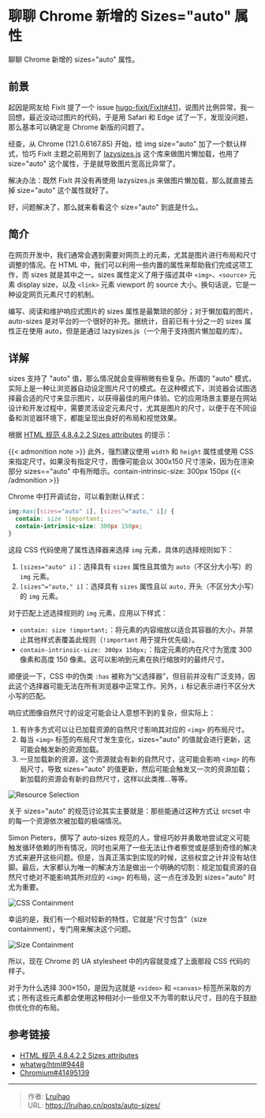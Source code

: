 # 聊聊 Chrome 新增的 Sizes="auto" 属性


聊聊 Chrome 新增的 sizes="auto" 属性。

<!--more-->

## 前景

起因是网友给 FixIt 提了一个 issue [hugo-fixit/FixIt#411](https://github.com/hugo-fixit/FixIt/issues/411)，说图片比例异常，我一回想，最近没动过图片的代码，于是用 Safari 和 Edge 试了一下，发现没问题，那么基本可以确定是 Chrome 新版的问题了。

经查，从 Chrome (121.0.6167.85) 开始，给 img size="auto" 加了一个默认样式，恰巧 FixIt 主题之前用到了 [lazysizes.js](https://github.com/aFarkas/lazysizes) 这个库来做图片懒加载，也用了 size="auto" 这个属性，于是就导致图片宽高比异常了。

解决办法：既然 FixIt 并没有再使用 lazysizes.js 来做图片懒加载，那么就直接去掉 size="auto" 这个属性就好了。

好，问题解决了，那么就来看看这个 size="auto" 到底是什么。

## 简介

在网页开发中，我们通常会遇到需要对网页上的元素，尤其是图片进行布局和尺寸调整的情况。在 HTML 中，我们可以利用一些内置的属性来帮助我们完成这项工作，而 sizes 就是其中之一。sizes 属性定义了用于描述其中 `<img>`、`<source>` 元素 display size，以及 `<link>` 元素 viewport 的 source 大小。换句话说，它是一种设定网页元素尺寸的机制。

编写、阅读和维护响应式图片的 sizes 属性是最繁琐的部分；对于懒加载的图片，auto-sizes 是对平台的一个很好的补充。据统计，目前已有十分之一的 sizes 属性正在使用 auto，但是是通过 lazysizes.js（一个用于支持图片懒加载的库）。

## 详解

sizes 支持了 "auto" 值，那么情况就会变得稍微有些复杂。所谓的 "auto" 模式，实际上是一种让浏览器自动设定图片尺寸的模式。在这种模式下，浏览器会试图选择最合适的尺寸来显示图片，以获得最佳的用户体验。它的应用场景主要是在网站设计和开发过程中，需要灵活设定元素尺寸，尤其是图片的尺寸，以便于在不同设备和浏览器环境下，都能呈现出良好的布局和视觉效果。

根据 [HTML 规范 4.8.4.2.2 Sizes attributes](https://html.spec.whatwg.org/#sizes-attributes) 的提示：

{{< admonition note >}}
此外，强烈建议使用 `width` 和 `height` 属性或使用 CSS 来指定尺寸。如果没有指定尺寸，图像可能会以 300x150 尺寸渲染，因为在渲染部分 sizes=="auto" 中有所暗示。contain-intrinsic-size: 300px 150px
{{< /admonition >}}

Chrome 中打开调试台，可以看到默认样式：

```css
img:has([sizes="auto" i], [sizes^="auto," i]) {
  contain: size !important;
  contain-intrinsic-size: 300px 150px;
}
```

这段 CSS 代码使用了属性选择器来选择 `img` 元素，具体的选择规则如下：

1. `[sizes="auto" i]`：选择具有 `sizes` 属性且其值为 `auto`（不区分大小写）的 `img` 元素。
2. `[sizes^="auto," i]`：选择具有 `sizes` 属性且以 `auto,` 开头（不区分大小写）的 `img` 元素。

对于匹配上述选择规则的 `img` 元素，应用以下样式：

- `contain: size !important;`：将元素的内容缩放以适合其容器的大小，并禁止其他样式表覆盖此规则（`!important` 用于提升优先级）。
- `contain-intrinsic-size: 300px 150px;`：指定元素的内在尺寸为宽度 300 像素和高度 150 像素。这可以影响到元素在执行缩放时的最终尺寸。

顺便说一下，CSS 中的伪类 `:has` 被称为“父选择器”，但目前并没有广泛支持，因此这个选择器可能无法在所有浏览器中正常工作。另外，`i` 标记表示进行不区分大小写的匹配。

响应式图像自然尺寸的设定可能会让人意想不到的复杂，但实际上：

1. 有许多方式可以让已加载资源的自然尺寸影响其对应的 `<img>` 的布局尺寸。
2. 每当 `<img>` 标签的布局尺寸发生变化，sizes="auto" 的值就会进行更新，这可能会触发新的资源加载。
3. 一旦加载新的资源，这个资源就会有新的自然尺寸，这可能会影响 `<img>` 的布局尺寸，导致 sizes="auto" 的值更新，然后可能会触发又一次的资源加载；新加载的资源会有新的自然尺寸，这样以此类推...等等。

![Resource Selection](images/resource-selection.png)

关于 sizes="auto" 的规范讨论其实主要就是：那些能通过这种方式让 srcset 中的每一个资源依次被加载的极端情况。

Simon Pieters，撰写了 auto-sizes 规范的人，曾经巧妙并勇敢地尝试定义可能触发循环依赖的所有情况，同时也采用了一些无法让作者察觉或是感到奇怪的解决方式来避开这些问题。但是，当真正落实到实现的时候，这些权宜之计并没有站住脚。最后，大家都认为唯一的解决方法是做出一个明确的切割：规定加载资源的自然尺寸绝对不能影响其所对应的 `<img>` 的布局，这一点在涉及到 sizes="auto" 时尤为重要。

![CSS Containment](images/css-containment.png)

幸运的是，我们有一个相对较新的特性，它就是“尺寸包含”（size containment），专门用来解决这个问题。

![Size Containment](images/size-containment.png)

所以，现在 Chrome 的 UA stylesheet 中的内容就变成了上面那段 CSS 代码的样子。

对于为什么选择 300×150，是因为这就是 `<video>` 和 `<canvas>` 标签所采取的方式；所有这些元素都会使用这种相对小一些但又不为零的默认尺寸，目的在于鼓励你优化你的布局。

## 参考链接

- [HTML 规范 4.8.4.2.2 Sizes attributes](https://html.spec.whatwg.org/#sizes-attributes)
- [whatwg/html#9448](https://github.com/whatwg/html/issues/9448)
- [Chromium#41495139](https://issues.chromium.org/issues/41495139)


---

> 作者: [Lruihao](https://github.com/Lruihao)  
> URL: https://lruihao.cn/posts/auto-sizes/  

